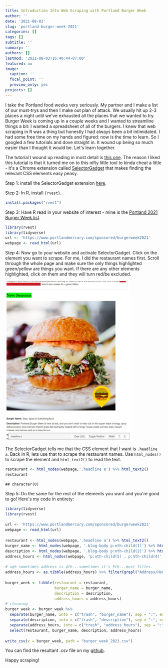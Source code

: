 ```yaml
---
title: Introduction Into Web Scraping with Portland Burger Week
author: ''
date: '2021-08-03'
slug: 'portland-burger-week-2021'
categories: []
tags: []
subtitle: ''
summary: ''
authors: []
lastmod: '2021-08-03T16:40:44-07:00'
featured: no
image:
  caption: ''
  focal_point: ''
  preview_only: yes
projects: []
---
```




I take the Portland food weeks very seriously. My partner and I make a list of our must-trys and then I make out plan of attack. We usually hit up 2-3 places a night until we've exhausted all the places that we wanted to try. Burger Week is coming up in a couple weeks and I wanted to streamline things a bit: I wanted a spreadsheet of all of the burgers. I knew that web scraping in R was a thing but honestly I had always been a bit intimidated. I had some free time on my hands and figured: now is the time to learn. So I googled a few tutorials and dove straight in. It wound up being so much easier than I thought it would be. Let's learn together.

The tutorial I wound up reading in most detail is [this one](https://www.analyticsvidhya.com/blog/2017/03/beginners-guide-on-web-scraping-in-r-using-rvest-with-hands-on-knowledge/). The reason I liked this tutorial is that it turned me on to this nifty little tool to kinda cheat a little - it's a Chrome extension called [SelectorGadget](https://selectorgadget.com/) that makes finding the relevant CSS elements easy peasy. 

Step 1: install the SelectorGadget extension [here](https://chrome.google.com/webstore/detail/selectorgadget/mhjhnkcfbdhnjickkkdbjoemdmbfginb).

Step 2: In R, install `{rvest}`.


```r
install.packages("rvest")
```

Step 3: Have R read in your website of interest - mine is the [Portland 2021 Burger Week list](https://www.portlandmercury.com/sponsored/burgerweek2021).


```r
library(rvest)
library(tidyverse)
url <- 'https://www.portlandmercury.com/sponsored/burgerweek2021'
webpage <- read_html(url)
```

Step 4: Now go to your website and activate SelectorGadget. Click on the element you want to scrape. For me, I did the restaurant names first. Scroll through the whole page and make sure the only things highlighted green/yellow are things you want. If there are any other elements highlighted, click on them and they will turn red/be excluded.


<img src="restaurant-name.png" width="400px" />



The SelectorGadget tells me that the CSS element that I want is `.headline a`. Back in R, lets use that to scrape the restaurant names. Use `html_nodes()` to scrape the element and `html_text2()` to read the text. 


```r
restaurant <- html_nodes(webpage,'.headline a') %>% html_text2()
restaurant
```

```
## character(0)
```

Step 5: Do the same for the rest of the elements you want and you're good to go! Here's my code in entirety:


```r
library(tidyverse)
library(rvest)

url <- 'https://www.portlandmercury.com/sponsored/burgerweek2021'
webpage <- read_html(url)

restaurant <- html_nodes(webpage,'.headline a') %>% html_text2()
burger_name <- html_nodes(webpage, '.blog-body p:nth-child(1)') %>% html_text2()
description <- html_nodes(webpage, '.blog-body p:nth-child(2)') %>% html_text2()
address_hours <- html_nodes(webpage, 'p:nth-child(5) , p:nth-child(4)') %>% html_text2()

# ugh sometimes address is 4th...sometimes it's 5th...must filter.
address_hours <- as.tibble(address_hours) %>% filter(grepl("Address/Hours of Availability",value)) %>% pull()

burger_week <- tibble(restaurant = restaurant,
                      burger_name = burger_name,
                      description = description,
                      address_hours = address_hours)
# cleaning
burger_week <- burger_week %>% 
  separate(burger_name, into = c("trash", "burger_name"), sep = ":", extra = "merge") %>% 
  separate(description, into = c("trash", "description"), sep = ":", extra = "merge") %>%
  separate(address_hours, into = c("trash", "address_hours"), sep = ":", extra = "merge") %>%
  select(restaurant, burger_name, description, address_hours)

write_csv(x = burger_week, path = "burger_week_2021.csv")
```

You can find the resultant .csv file on my [github](https://github.com/jnjahncke/food-weeks/tree/main/burger%20week%202021).

Happy scraping!
